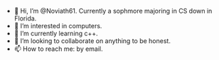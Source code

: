 - 👋 Hi, I’m @Noviath61. Currently a sophmore majoring in CS down in Florida.
- 👀 I’m interested in computers.
- 🌱 I’m currently learning c++.
- 💞️ I’m looking to collaborate on anything to be honest.
- 📫 How to reach me: by email.

<!---
Noviath61/Noviath61 is a ✨ special ✨ repository because its `README.md` (this file) appears on your GitHub profile.
You can click the Preview link to take a look at your changes.
--->
